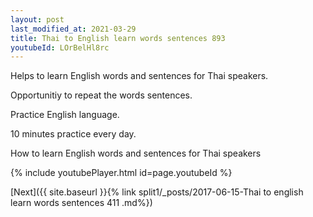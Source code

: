 ```yaml
---
layout: post
last_modified_at: 2021-03-29
title: Thai to English learn words sentences 893 
youtubeId: LOrBelHl8rc
---
```

 
 
Helps to learn English words and sentences for Thai speakers.

Opportunitiy to repeat the words sentences. 

Practice English language. 
 
10 minutes practice every day. 
 
How to learn English words and sentences for Thai speakers 
 
{% include youtubePlayer.html id=page.youtubeId %}
 
 
[Next]({{ site.baseurl }}{% link  split1/_posts/2017-06-15-Thai to english learn words sentences 411 .md%})
 
